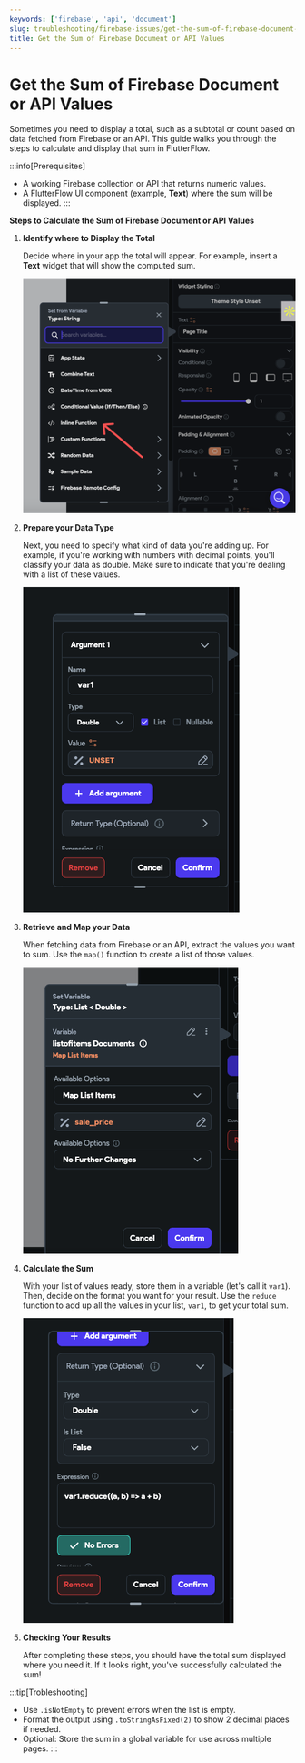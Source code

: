 ```yaml
---
keywords: ['firebase', 'api', 'document']
slug: troubleshooting/firebase-issues/get-the-sum-of-firebase-document-or-api-values
title: Get the Sum of Firebase Document or API Values
---
```

# Get the Sum of Firebase Document or API Values

Sometimes you need to display a total, such as a subtotal or count based on data fetched from Firebase or an API. This guide walks you through the steps to calculate and display that sum in FlutterFlow.

:::info[Prerequisites]
- A working Firebase collection or API that returns numeric values.
- A FlutterFlow UI component (example, **Text**) where the sum will be displayed.
:::

**Steps to Calculate the Sum of Firebase Document or API Values**

1. **Identify where to Display the Total**

    Decide where in your app the total will appear. For example, insert a **Text** widget that will show the computed sum.

    ![](../assets/20250430121219360101.png)

2. **Prepare your Data Type**

    Next, you need to specify what kind of data you're adding up. For example, if you're working with numbers with decimal points, you'll classify your data as double. Make sure to indicate that you're dealing with a list of these values.

    ![](../assets/20250430121219606895.png)


3. **Retrieve and Map your Data**

    When fetching data from Firebase or an API, extract the values you want to sum. Use the `map()` function to create a list of those values.

    ![](../assets/20250430121219871237.png)

4. **Calculate the Sum**

    With your list of values ready, store them in a variable (let's call it `var1`). Then, decide on the format you want for your result. Use the `reduce` function to add up all the values in your list, `var1`, to get your total sum.

    ![](../assets/20250430121220084430.png)

5. **Checking Your Results**

    After completing these steps, you should have the total sum displayed where you need it. If it looks right, you've successfully calculated the sum!

    [](../assets/20250430121220338400.png)

:::tip[Trobleshooting]
- Use `.isNotEmpty` to prevent errors when the list is empty.
- Format the output using `.toStringAsFixed(2)` to show 2 decimal places if needed.
- Optional: Store the sum in a global variable for use across multiple pages.
:::